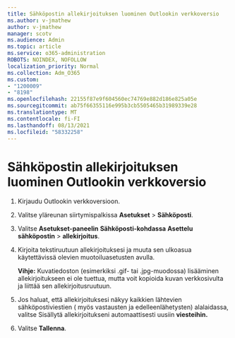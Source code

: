 ```yaml
---
title: Sähköpostin allekirjoituksen luominen Outlookin verkkoversio
ms.author: v-jmathew
author: v-jmathew
manager: scotv
ms.audience: Admin
ms.topic: article
ms.service: o365-administration
ROBOTS: NOINDEX, NOFOLLOW
localization_priority: Normal
ms.collection: Adm_O365
ms.custom:
- "1200009"
- "8198"
ms.openlocfilehash: 22155f87e9f604560ec74769e882d186e825a05e
ms.sourcegitcommit: ab75f66355116e995b3cb5505465b31989339e28
ms.translationtype: MT
ms.contentlocale: fi-FI
ms.lasthandoff: 08/13/2021
ms.locfileid: "58332258"
---
```

# <a name="create-email-signature-in-outlook-on-the-web"></a>Sähköpostin allekirjoituksen luominen Outlookin verkkoversio

1. Kirjaudu Outlookin verkkoversioon.
2. Valitse yläreunan siirtymispalkissa **Asetukset**  >  **Sähköposti**.
3. Valitse **Asetukset-paneelin** **Sähköposti-kohdassa** **Asettelu sähköpostin**  >  **allekirjoitus**.
4. Kirjoita tekstiruutuun allekirjoituksesi ja muuta sen ulkoasua käytettävissä olevien muotoiluasetusten avulla.

    **Vihje:** Kuvatiedoston (esimerkiksi .gif- tai .jpg-muodossa) lisääminen allekirjoitukseen ei ole tuettua, mutta voit kopioida kuvan verkkosivulta ja liittää sen allekirjoitusruutuun.

5. Jos haluat, että allekirjoituksesi näkyy kaikkien lähtevien sähköpostiviestien ( myös vastausten ja edelleenlähetysten) alalaidassa, valitse Sisällytä allekirjoitukseni automaattisesti uusiin **viesteihin.**
6. Valitse **Tallenna**.

